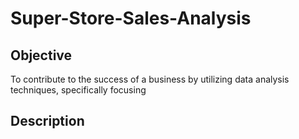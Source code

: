 # Super-Store-Sales-Analysis
## Objective
To contribute to the success of a business by utilizing data analysis techniques, specifically focusing 
## Description
